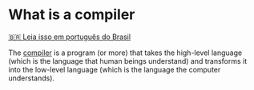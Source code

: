 # What is a compiler

[:brazil: Leia isso em português do Brasil](README.PT-BR.md)

The [compiler](https://en.wikipedia.org/wiki/Compiler) is a program (or more) 
that takes the high-level language (which is the language that human beings 
understand) and transforms it into the low-level language (which is the 
language the computer understands).
